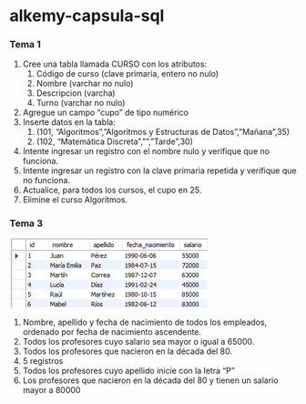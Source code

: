 # alkemy-capsula-sql

### Tema 1

1. Cree una tabla llamada CURSO con los atributos:
   1. Código de curso (clave primaria, entero no nulo)
   2. Nombre (varchar no nulo)
   3. Descripcion (varcha)
   4. Turno (varchar no nulo)
2. Agregue un campo “cupo” de tipo numérico
3. Inserte datos en la tabla:
   1. (101, “Algoritmos”,”Algoritmos y Estructuras de Datos”,”Mañana”,35)
   2. (102, “Matemática Discreta”,””,”Tarde”,30)
4. Intente ingresar un registro con el nombre nulo y verifique que no funciona.
5. Intente ingresar un registro con la clave primaria repetida y verifique que no funciona.
6. Actualice, para todos los cursos, el cupo en 25.
7. Elimine el curso Algoritmos.

### Tema 3

![](https://github.com/facundo-91/alkemy-capsula-sql/blob/main/tema3-tablaProfesor.png)

1. Nombre, apellido y fecha de nacimiento de todos los empleados, ordenado por fecha de nacimiento ascendente.
2. Todos los profesores cuyo salario sea mayor o igual a 65000.
3. Todos los profesores que nacieron en la década del 80.
4. 5 registros
5. Todos los profesores cuyo apellido inicie con la letra “P”
6. Los profesores que nacieron en la década del 80 y tienen un salario mayor a 80000
